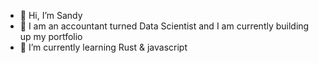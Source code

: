 - 👋 Hi, I’m Sandy
- 👀 I am an accountant turned Data Scientist and I am currently building up my portfolio
- 🌱 I’m currently learning Rust & javascript

<!---
papillon00/papillon00 is a ✨ special ✨ repository because its `README.md` (this file) appears on your GitHub profile.
You can click the Preview link to take a look at your changes.
--->
